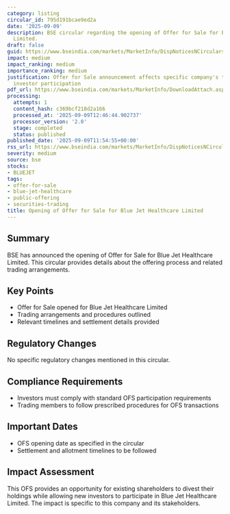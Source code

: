 ```yaml
---
category: listing
circular_id: 795d191bcae9ed2a
date: '2025-09-09'
description: BSE circular regarding the opening of Offer for Sale for Blue Jet Healthcare
  Limited.
draft: false
guid: https://www.bseindia.com/markets/MarketInfo/DispNoticesNCirculars.aspx?Noticeid={31BCCDD9-1307-4AC5-9976-985E7EDFD79B}&noticeno=20250909-38&dt=09/09/2025&icount=38&totcount=57&flag=0
impact: medium
impact_ranking: medium
importance_ranking: medium
justification: Offer for Sale announcement affects specific company's trading and
  investor participation
pdf_url: https://www.bseindia.com/markets/MarketInfo/DownloadAttach.aspx?id=20250909-38&attachedId=be7efd10-44e8-4315-bfa9-2498c1333000
processing:
  attempts: 1
  content_hash: c369bcf218d2a166
  processed_at: '2025-09-09T12:46:44.902737'
  processor_version: '2.0'
  stage: completed
  status: published
published_date: '2025-09-09T11:54:55+00:00'
rss_url: https://www.bseindia.com/markets/MarketInfo/DispNoticesNCirculars.aspx?Noticeid={31BCCDD9-1307-4AC5-9976-985E7EDFD79B}&noticeno=20250909-38&dt=09/09/2025&icount=38&totcount=57&flag=0
severity: medium
source: bse
stocks:
- BLUEJET
tags:
- offer-for-sale
- blue-jet-healthcare
- public-offering
- securities-trading
title: Opening of Offer for Sale for Blue Jet Healthcare Limited
---
```


## Summary

BSE has announced the opening of Offer for Sale for Blue Jet Healthcare Limited. This circular provides details about the offering process and related trading arrangements.

## Key Points

- Offer for Sale opened for Blue Jet Healthcare Limited
- Trading arrangements and procedures outlined
- Relevant timelines and settlement details provided

## Regulatory Changes

No specific regulatory changes mentioned in this circular.

## Compliance Requirements

- Investors must comply with standard OFS participation requirements
- Trading members to follow prescribed procedures for OFS transactions

## Important Dates

- OFS opening date as specified in the circular
- Settlement and allotment timelines to be followed

## Impact Assessment

This OFS provides an opportunity for existing shareholders to divest their holdings while allowing new investors to participate in Blue Jet Healthcare Limited. The impact is specific to this company and its stakeholders.